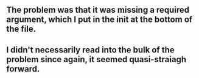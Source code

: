 ## The problem was that it was missing a required argument, which I put in the __init__ at the bottom of the file.
## I didn't necessarily read into the bulk of the problem since again, it seemed quasi-straiagh forward.